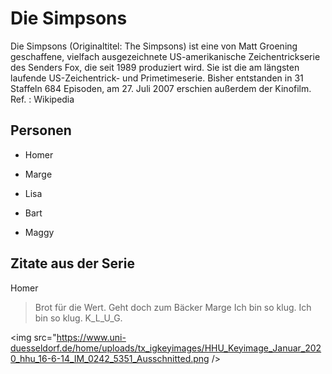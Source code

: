 # Die Simpsons

Die Simpsons (Originaltitel: The Simpsons) ist eine von Matt Groening 
geschaffene, vielfach ausgezeichnete US-amerikanische Zeichentrickserie 
des Senders Fox, die seit 1989 produziert wird. Sie ist die am längsten 
laufende US-Zeichentrick- und Primetimeserie. Bisher entstanden in 31 
Staffeln 684 Episoden, am 27. Juli 2007 erschien außerdem der Kinofilm.
Ref. : Wikipedia

## Personen

* Homer

* Marge

* Lisa

* Bart

* Maggy

## Zitate aus der Serie

Homer
>Brot für die Wert. Geht doch zum Bäcker
Marge
>Ich bin so klug. Ich bin so klug. K_L_U_G.

<img src="https://www.uni-duesseldorf.de/home/uploads/tx_igkeyimages/HHU_Keyimage_Januar_2020_hhu_16-6-14_IM_0242_5351_Ausschnitted.png />
